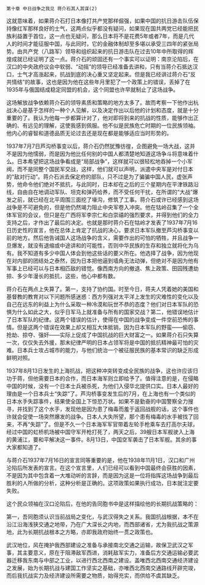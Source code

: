     第十章 中日战争之我见 蒋介石其人其谋(2) 

   这就意味着，如果蒋介石打日本像打共产党那样倔强，如果中国的抗日游击队伍保持像红军那样良好的士气，这两点似乎都没有疑问，如果现在国共两党已经能把民族利益置于首位，这一点也无疑问，那么日本将不是花费5年或者7年，而是几代人的时间才能征服中国，与此同时，它的金融体制却至多堪以承受三四年的紧张局势。由共产党（八路军）领导和组织起来的抗日游击队在过去10年中所取得的辉煌成就已经证明了这一点。蒋介石的顽固还有一个事实可以证明：南京沦陷后，在汉口的中央政府议会中软弱、“动摇”的领导已经准备去讲和，只有当蒋介石抵达汉口，士气才高涨起来，抗战到底的决心重又坚定起来。但是我已经讲过蒋介石“反共情结”的故事，这也是因为他在这些年月里犯了一个政策上的错误，丢掉了在1935年与俄国结成稳定同盟的机会，这个同盟也许早就制止了这场战争。

   这场解放战争依赖蒋介石的领导素质和策略的地方太多了。故而考察一下他作出杭战决心是基于怎样的一种个人见解，以及决定作出以后他的计划和态度，就是十分重要的了。我认为他每一步都算计对了，他对即将到来的抗战的性质，能够作出正确的、有远见的理解，这使我感到佩服。他不似是民族危亡时期的一位民族领袖。他内心的睿智和道德品质无论过去还是现在都是能够适应当时形势的。

   1937年7月7日芦沟桥事变以后，蒋介石仍然犹豫彷徨，企图避免一场大战，这并不是因为他懦弱，而是因为他比任何别的中国人都清楚地知道这场争斗将意味着什么。日本希望把这场战争看成是“局部战争”，这样就可以很轻松地吞掉一个小军阀，而不是同整个国民军交战，这样，他们就可以声明，派遣中央军是对付日本的“敌对行动”。蒋介石派去保定府的部队，只不过是为了骗骗中国人民，虚张声势，他命令他们绝对不抵抗，与此同时，日本却在之后的三个星期内在平津铁路沿线，自由自在地调动军队、坦克和弹药给养，而不受任何干扰，在所谓的“大战”爆发之前，就已经在北平周围三面挖了壕沟，修筑了工事。蒋介石或许已经感到这场战争是不可避免的，但是他仍然竭力阻止中央军卷入冲突。他在牯岭召集了一个全体军官的会议，但只是在广西将军李宗仁和白崇禧的强烈要求，并得到他们的全力支持之后，才作出了最后的决定。也就是那时蒋介石在牯岭才发表了1937年7月16日历史性的宣言，他在总体上肯定了抗战的决心，要求日本军队撤至芦沟桥事变以前的地方。然后他告诫国人这场战争的含义，需要作出的可怕的牺牲，并且战争一旦爆发，就没有退缩或中途讲和的可能性，否则中华民族的生存和独立就将化为乌有。我不知道有多少中国人体会到他这些话的要义所在。他选择了战争，因为他现在对内部的团结处之泰然，因为日本把他逼到墙角无法动弹，但绝对不是因为他有军事上已经可以与日本相匹敌的错觉。像西南方向的撤退、焦上政策、田园残遭劫掠、多少年漫长的抵抗，这些，他心中都有数。

   蒋介石在两点上失算了。第一，支持了协约国。时至今日，蒋夫人凭着她的美国和基督教的教育对以下问题所感迷惑：西方列强对太平洋上发生的灾难性的变化以及自己在远东的利益上为什么采取一种冷漠和玩世不恭的态度？他们对日本军队的恐惧为什么如此之大，似乎日军马上就准备与所有的国家交战？第二，他错误地估计了日本军队的纪律。这两个错误的估计，使得在中国的战争变成一件空前恐怖的事情。但是这两个错误在效果上却又相互大体抵销，因为日本军队的野蛮——偷窃、抢劫、掠夺、强奸——实际上促成了中国抗战的巨大财富之一。如果蒋介石只失算一次，仅仅失去外援，那末纪律严明的日本占领军将是中国的抵抗精神最可怕的灾难。日本兵士攻占城市的能力，与他们统治一个被征服民族的基本常识的缺乏形成鲜明对照。

   1937年8月13日发生的上海抗战，把这种冲突转变成全民族的战争，这也许应该归功于蒋，但他需要日本的合作，而日本海军则立即给予了。值得注意的是，在侵略中国的时候，没有一个日本士兵被杀死，为他们入侵华北提供口实。日本人最好的理由是一个日本兵士“失踪”了。芦沟桥事变发生后的7月，在上海也有一个类似的日本水手失踪事件，结果使全国上下惊恐万状。如果不是勤奋的中国警察全力搜寻，并找到了这个水手，发现他是因为患了梅毒而羞于返回战舰的话，这个事件也许就会促使一场突然爆发的战争。日本人大失所望，那个患有梅毒的水手被找了回来，不再“失踪”了。但是不久一个日本海军军官带着左轮手枪乘车去打高尔夫球，经过中国的虹桥机场被中国守军开枪打死了，两天之后，39艘日本军舰驶入上海的黄浦江，要和平解决这一事件。8月13日，中国空军袭击了日本军舰。其余的事大家都知道了。

   与蒋介石1937年7月16日的宣言同等重要的是，他在1938年11月1日，汉口和广州沦陷后所发表的宣言。在这个宣言里，人们已经可以看到中国最终会获胜的因素，不是因为其中包含着一大堆动听的言辞，而是因为这是一位将指挥这场战争到最后胜利的人所做的分析，这种分析是正确的。这项政策如果执行成功，日本就注定要失败。

   这个民众领袖在汉口沦陷后，在他的告同胞书中是这样描绘他的长期抗战策略的：

   第一，吾同胞须认识当前战局之变化，与武汉得失之关系。我国抗战根据，本不在沿江沿海浅狭交通之地带，乃在广大深长之内地，而西部诸省，尤为我抗战之策源地，此为长期抗战根本之方略，亦即我政府始终一贯之政策也。

   武汉地位，风在掩护我西部建设之准备与承接南北交通之运输，故保卫武汉之军事，其主要意义，原在于阻滞敌军西进，消耗敌军实力，准备后方交通运输必要武器迁移我东南与中部之工业，以进行西北西南之建设。盖唯西北西南交通经济建设之发展，始为长期抗战与建国工作坚实之基础，亦唯西北西南交通路线开辟完竣，而后我抗战实力及经济建设所需要之物质，始得充实，而供给不虞其缺乏。

